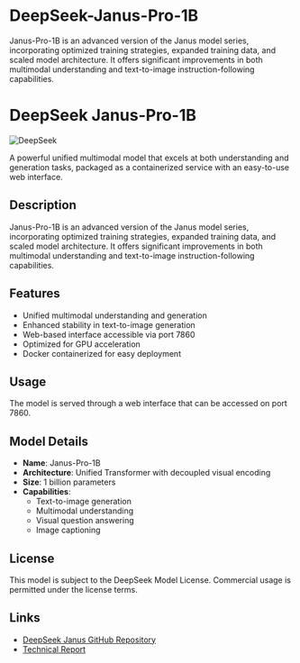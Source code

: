 # DeepSeek-Janus-Pro-1B
Janus-Pro-1B is an advanced version of the Janus model series, incorporating optimized training strategies, expanded training data, and scaled model architecture. It offers significant improvements in both multimodal understanding and text-to-image instruction-following capabilities.
# DeepSeek Janus-Pro-1B

![DeepSeek](https://avatars.githubusercontent.com/u/148330874?s=48&v=4)

A powerful unified multimodal model that excels at both understanding and generation tasks, packaged as a containerized service with an easy-to-use web interface.

## Description

Janus-Pro-1B is an advanced version of the Janus model series, incorporating optimized training strategies, expanded training data, and scaled model architecture. It offers significant improvements in both multimodal understanding and text-to-image instruction-following capabilities.

## Features

- Unified multimodal understanding and generation
- Enhanced stability in text-to-image generation
- Web-based interface accessible via port 7860
- Optimized for GPU acceleration
- Docker containerized for easy deployment

## Usage

The model is served through a web interface that can be accessed on port 7860.

## Model Details

- **Name**: Janus-Pro-1B
- **Architecture**: Unified Transformer with decoupled visual encoding
- **Size**: 1 billion parameters
- **Capabilities**: 
  - Text-to-image generation
  - Multimodal understanding
  - Visual question answering
  - Image captioning

## License

This model is subject to the DeepSeek Model License. Commercial usage is permitted under the license terms.

## Links

- [DeepSeek Janus GitHub Repository](https://github.com/deepseek-ai/Janus)
- [Technical Report](https://github.com/deepseek-ai/Janus/blob/main/janus_pro_tech_report.pdf) 
